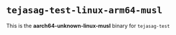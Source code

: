 # `tejasag-test-linux-arm64-musl`

This is the **aarch64-unknown-linux-musl** binary for `tejasag-test`
